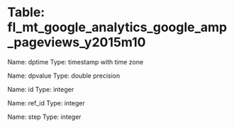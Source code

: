 Table: fl_mt_google_analytics_google_amp_pageviews_y2015m10
===========================================================

Name: dptime
Type: timestamp with time zone

Name: dpvalue
Type: double precision

Name: id
Type: integer

Name: ref_id
Type: integer

Name: step
Type: integer

